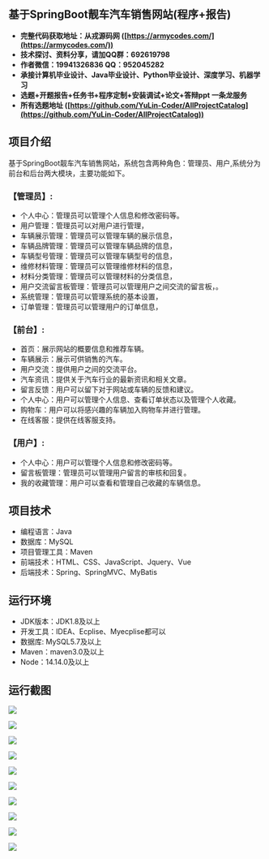 ## 基于SpringBoot靓车汽车销售网站(程序+报告)

- <b>完整代码获取地址：从戎源码网 ([https://armycodes.com/](https://armycodes.com/))</b>
- <b>技术探讨、资料分享，请加QQ群：692619798</b> 
- <b>作者微信：19941326836  QQ：952045282</b> 
- <b>承接计算机毕业设计、Java毕业设计、Python毕业设计、深度学习、机器学习</b>
- <b>选题+开题报告+任务书+程序定制+安装调试+论文+答辩ppt 一条龙服务</b>
- <b>所有选题地址 ([https://github.com/YuLin-Coder/AllProjectCatalog](https://github.com/YuLin-Coder/AllProjectCatalog)) </b>

## 项目介绍
基于SpringBoot靓车汽车销售网站，系统包含两种角色：管理员、用户,系统分为前台和后台两大模块，主要功能如下。

### 【管理员】:
- 个人中心：管理员可以管理个人信息和修改密码等。
- 用户管理：管理员可以对用户进行管理，
- 车辆展示管理：管理员可以管理车辆的展示信息，
- 车辆品牌管理：管理员可以管理车辆品牌的信息，
- 车辆型号管理：管理员可以管理车辆型号的信息，
- 维修材料管理：管理员可以管理维修材料的信息，
- 材料分类管理：管理员可以管理材料的分类信息，
- 用户交流留言板管理：管理员可以管理用户之间交流的留言板，。
- 系统管理：管理员可以管理系统的基本设置，
- 订单管理：管理员可以管理用户的订单信息，

### 【前台】:
- 首页：展示网站的概要信息和推荐车辆。
- 车辆展示：展示可供销售的汽车。
- 用户交流：提供用户之间的交流平台。
- 汽车资讯：提供关于汽车行业的最新资讯和相关文章。
- 留言反馈：用户可以留下对于网站或车辆的反馈和建议。
- 个人中心：用户可以管理个人信息、查看订单状态以及管理个人收藏。
- 购物车：用户可以将感兴趣的车辆加入购物车并进行管理。
- 在线客服：提供在线客服支持。

### 【用户】:
- 个人中心：用户可以管理个人信息和修改密码等。
- 留言板管理：管理员可以管理用户留言的审核和回复。
- 我的收藏管理：用户可以查看和管理自己收藏的车辆信息。

## 项目技术
- 编程语言：Java
- 数据库：MySQL
- 项目管理工具：Maven
- 前端技术：HTML、CSS、JavaScript、Jquery、Vue
- 后端技术：Spring、SpringMVC、MyBatis

## 运行环境
- JDK版本：JDK1.8及以上
- 开发工具：IDEA、Ecplise、Myecplise都可以
- 数据库: MySQL5.7及以上
- Maven：maven3.0及以上
- Node：14.14.0及以上

## 运行截图
![](screenshot/1.png)

![](screenshot/2.png)

![](screenshot/3.png)

![](screenshot/4.png)

![](screenshot/5.png)

![](screenshot/6.png)

![](screenshot/7.png)

![](screenshot/8.png)

![](screenshot/9.png)

![](screenshot/10.png)
